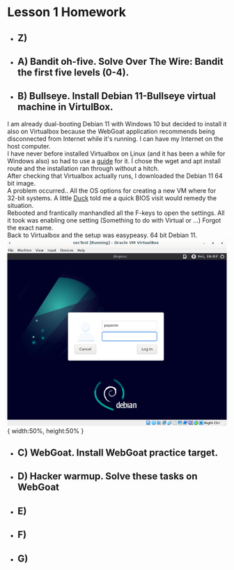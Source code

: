 <h1>Lesson 1 Homework</h1>
  
* <h2>Z)</h2>  
* <h2>A) Bandit oh-five. Solve Over The Wire: Bandit the first five levels (0-4).</h2>
* <h2>B) Bullseye. Install Debian 11-Bullseye virtual machine in VirtulBox.</h2>  
I am already dual-booting Debian 11 with Windows 10 but decided to install it also on Virtualbox because the WebGoat application recommends being disconnected from Internet while it's running. I can have my Internet on the host computer.  
I have never before installed Virtualbox on Linux (and it has been a while for Windows also) so had to use a [guide](https://linoxide.com/how-to-install-virtualbox-on-debian-11/) for it. Í chose the wget and apt install route and the installation ran through without a hitch.  
After checking that Virtualbox actually runs, I downloaded the Debian 11 64 bit image.  
A problem occurred.. All the OS options for creating a new VM where for 32-bit systems. A little [Duck](https://duckduckgo.com) told me a quick BIOS visit would remedy the situation.  
Rebooted and frantically manhandled all the F-keys to open the settings. All it took was enabling one setting (Something to do with Virtual or ...) Forgot the exact name.  
Back to Virtualbox and the setup was easypeasy. 64 bit Debian 11. 
![Debian 11 Login screen](Pictures/debian11Login.png){ width:50%, height:50% }
* <h2>C) WebGoat. Install WebGoat practice target.</h2>
* <h2>D) Hacker warmup. Solve these tasks on WebGoat</h2>
* <h2>E)</h2>  
* <h2>F)</h2>  
* <h2>G)</h2>  